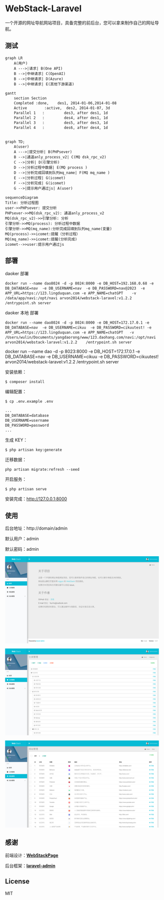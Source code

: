 # WebStack-Laravel

一个开源的网址导航网站项目，具备完整的前后台，您可以拿来制作自己的网址导航。

 

## 测试
```mermaid
graph LR
    A(用户)
    A --->|请求| B(One API)
    B -->|中继请求| C(OpenAI)
    B -->|中继请求| D(Azure)
    B -->|中继请求| E(其他下游渠道)
```


```mermaid
gantt
    section Section
    Completed :done,    des1, 2014-01-06,2014-01-08
    Active        :active,  des2, 2014-01-07, 3d
    Parallel 1   :         des3, after des1, 1d
    Parallel 2   :         des4, after des1, 1d
    Parallel 3   :         des5, after des3, 1d
    Parallel 4   :         des6, after des4, 1d
 
```

```mermaid
graph TD;
    A(user)
    A --->|提交分析| B(PHPsever)
    B -->|通道anly_process_v2| C(MQ dsk_rpc_v2)
    C -->|分析| D(引擎分析)
    D -->|分析过程中数据| E(MQ process )
    D -->|分析完成回填到队列mq_name| F(MQ mq_name )
    E -->|分析过程| G(icomet)
    F -->|分析完成| G(icomet)
    G -->|提示用户通过js| A(user) 
```

```mermaid
sequenceDiagram
Title: 分析过程图
user->>PHPsever: 提交分析
PHPsever->>MQ(dsk_rpc_v2): 通道anly_process_v2
MQ(dsk_rpc_v2)->>引擎分析: 分析
引擎分析->>MQ(process): 分析过程中数据
引擎分析->>MQ(mq_name):分析完成回填到队列mq_name(变量)
MQ(process)->>icomet:提醒（分析过程）
MQ(mq_name)->>icomet:提醒(分析完成)
icomet-->>user:提示用户通过js

```

## 部署

daoker 部署
```shell
docker run --name dao8024 -d -p 8024:8000 -e DB_HOST=192.168.0.68 -e DB_DATABASE=nav  -e DB_USERNAME=nav  -e DB_PASSWORD=nav@2023  -e APP_URL=https://123.lingduquan.com -e APP_NAME=chatGPT    -v /data/app/navi:/opt/navi arvon2014/webstack-laravel:v1.2.2    /entrypoint.sh server
```
daoker 本地 部署

```shell
docker run --name dao8024 -d -p 8024:8000 -e DB_HOST=172.17.0.1 -e DB_DATABASE=nav  -e DB_USERNAME=cikuu  -e DB_PASSWORD=cikuutest! -e APP_URL=https://123.lingduquan.com -e APP_NAME=chatGPT   -v /Users/wulin/Documents/yangdaorong/www/123.daohang.com/navi:/opt/navi arvon2014/webstack-laravel:v1.2.2    /entrypoint.sh server
```

docker run --name dao -d -p 8023:8000 -e DB_HOST=172.17.0.1 -e DB_DATABASE=nav  -e DB_USERNAME=cikuu  -e DB_PASSWORD=cikuutest!   arvon2014/webstack-laravel:v1.2.2    /entrypoint.sh server

 
安装依赖：

```shell
$ composer install
```

编辑配置：

```
$ cp .env.example .env
```

```
...
DB_DATABASE=database
DB_USERNAME=username
DB_PASSWORD=password
...
```

生成 KEY：

```shell
$ php artisan key:generate  
```

迁移数据：

```shell
php artisan migrate:refresh --seed
```

开启服务：

```shell
$ php artisan serve
```

安装完成：http://127.0.0.1:8000



## 使用

后台地址：http://domain/admin

默认用户：admin

默认密码：admin

![主页](public/screen/02.png)

![分类](public/screen/03.png)

![网站](public/screen/04.png)



## 感谢

前端设计：[**WebStackPage**](https://github.com/WebStackPage/WebStackPage.github.io)

后台框架：[**laravel-admin**](https://github.com/z-song/laravel-admin)



## License

MIT
